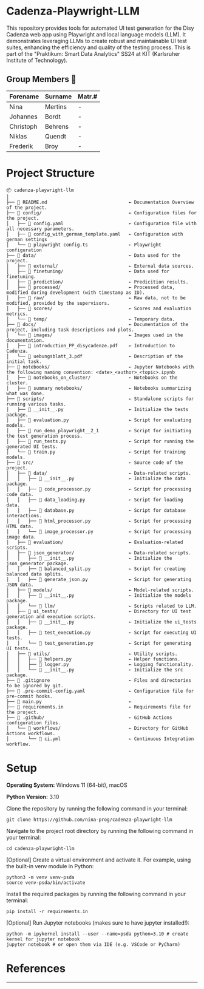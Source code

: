 # Cadenza-Playwright-LLM
This repository provides tools for automated UI test generation for the Disy Cadenza web app using Playwright and local language models (LLM). It demonstrates leveraging LLMs to create robust and maintainable UI test suites, enhancing the efficiency and quality of the testing process. This is part of the "Praktikum: Smart Data Analytics" SS24 at KIT (Karlsruher Institute of Technology).

## Group Members 👤 
| Forename  | Surname | Matr.#  |
|-----------|---------|---------|
| Nina      | Mertins | - |
| Johannes  | Bordt   | - |
| Christoph | Behrens | - |
| Niklas    | Quendt  | - |
| Frederik  | Broy     | - |

# Project Structure
```
📦 cadenza-playwright-llm
│
├── 📄 README.md                              ← Documentation Overview of the project.
├── 📂 config/                                ← Configuration files for the project.
│   ├── 📄 config.yaml                        ← Configuration file with all necessary parameters.
│   ├── 📄 config_with_german_template.yaml   ← Configuration with german settings
│   └── 📄 playwright config.ts               ← Playwright configuration
├── 📂 data/                                  ← Data used for the project.
│   ├── 📂 external/                          ← External data sources.
│   ├── 📂 finetuning/                        ← Data used for finetuning.
│   ├── 📂 prediction/                        ← Predicition results.
│   ├── 📂 processed/                         ← Processed data, modified during development (with timestamp as ID).
│   ├── 📂 raw/                               ← Raw data, not to be modified, provided by the supervisors.
│   ├── 📂 scores/                            ← Scores and evaluation metrics.
│   └── 📂 temp/                              ← Temporary data.
├── 📂 docs/                                  ← Documentation of the project, including task descriptions and plots.
│   └── 📂 images/                            ← Images used in the documentation.
│   ├── 📄 introduction_PP_disycadenze.pdf    ← Introduction to Cadenza.
│   └── 📄 uebungsblatt_3.pdf                 ← Description of the initial task. 
├── 📂 notebooks/                             ← Jupyter Notebooks with the following naming convention: <date>_<author>_<topic>.ipynb
│   ├── 📂 notebooks_on_cluster/              ← Notebooks on the cluster.
│   ├── 📂 summary notebooks/                 ← Notebooks summarizing what was done.
├── 📂 scripts/                               ← Standalone scripts for running various tasks.
│   ├── 📄 __init__.py                        ← Initialize the tests package.
│   ├── 📄 evaluation.py                      ← Script for evaluating models.
│   ├── 📄 run_demo_playwright__2_1           ← Script for initiating the test generation process.
│   ├── 📄 run_tests.py                       ← Script for running the generated UI tests.
│   └── 📄 train.py                           ← Script for training models.
├── 📂 src/                                   ← Source code of the project.
│   ├── 📂 data/                              ← Data-related scripts.
│   │   ├── 📄 __init__.py                    ← Initialize the data package.
│   │   ├── 📄 code_processor.py              ← Script for processing code data.
│   │   ├── 📄 data_loading.py                ← Script for loading data.
│   │   ├── 📄 database.py                    ← Script for database interactions.
│   │   ├── 📄 html_processor.py              ← Script for processing HTML data.
│   │   └── 📄 image_processor.py             ← Script for processing image data.
│   ├── 📂 evaluation/                        ← Evaluation-related scripts.
│   ├── 📂 json_generator/                    ← Data-related scripts.
│   │   ├── 📄 __init__.py                    ← Initialize the json_generator package.
│   │   ├── 📄 balanced_split.py              ← Script for creating balanced data splits.
│   │   ├── 📄 generate_json.py               ← Script for generating JSON data.
│   ├── 📂 models/                            ← Model-related scripts.
│   │   ├── 📄 __init__.py                    ← Initialize the models package.
│   │   └── 📂 llm/                           ← Scripts related to LLM.
│   ├── 📂 ui_tests/                          ← Directory for UI test generation and execution scripts.
│   │   ├── 📄 __init__.py                    ← Initialize the ui_tests package.
│   │   ├── 📄 test_execution.py              ← Script for executing UI tests.
│   │   └── 📄 test_generation.py             ← Script for generating UI tests.
│   ├── 📂 utils/                             ← Utility scripts.
│   │   ├── 📄 helpers.py                     ← Helper functions.
│   │   ├── 📄 logger.py                      ← Logging functionality.
│   │   └── 📄 __init__.py                    ← Initialize the src package.
├── 📄 .gitignore                             ← Files and directories to be ignored by git.
├── 📄 .pre-commit-config.yaml                ← Configuration file for pre-commit hooks.
├── 📄 main.py                                ← 
├── 📄 requirements.in                        ← Requirements file for the project.
├── 📂 .github/                               ← GitHub Actions configuration files.
│   └── 📂 workflows/                         ← Directory for GitHub Actions workflows.
│       └── 📄 ci.yml                         ← Continuous Integration workflow.
```

# Setup
**Operating System:** Windows 11 (64-bit), macOS

**Python Version:** 3.10

Clone the repository by running the following command in your terminal:
```
git clone https://github.com/nina-prog/cadenza-playwright-llm
```
Navigate to the project root directory by running the following command in your terminal:

```
cd cadenza-playwright-llm
```


[Optional] Create a virtual environment and activate it. For example, using the built-in venv module in Python:

```
python3 -m venv venv-psda
source venv-psda/bin/activate
```

Install the required packages by running the following command in your terminal:
```
pip install -r requirements.in
```


[Optional] Run Jupyter notebooks (makes sure to have jupyter installed!):
```
python -m ipykernel install --user --name=psda python=3.10 # create kernel for jupyter notebook
jupyter notebook # or open them via IDE (e.g. VSCode or PyCharm)
```


# References
- - - 


